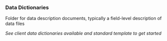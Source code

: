 ### Data Dictionaries
Folder for data description documents, typically a field-level description of data files

_See client data dictionaries available and standard template to get started_




